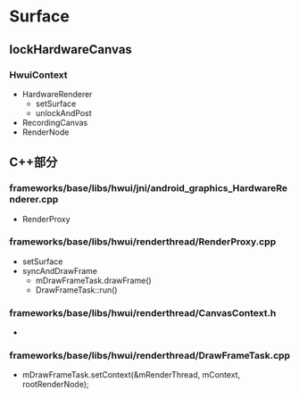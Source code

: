 # Surface
## lockHardwareCanvas

### HwuiContext
- HardwareRenderer
   - setSurface
   - unlockAndPost
- RecordingCanvas
- RenderNode

## C++部分

### frameworks/base/libs/hwui/jni/android_graphics_HardwareRenderer.cpp
- RenderProxy

### frameworks/base/libs/hwui/renderthread/RenderProxy.cpp
- setSurface
- syncAndDrawFrame
  - mDrawFrameTask.drawFrame()
  - DrawFrameTask::run()
 
###  frameworks/base/libs/hwui/renderthread/CanvasContext.h
- 

### frameworks/base/libs/hwui/renderthread/DrawFrameTask.cpp
-   mDrawFrameTask.setContext(&mRenderThread, mContext, rootRenderNode);

